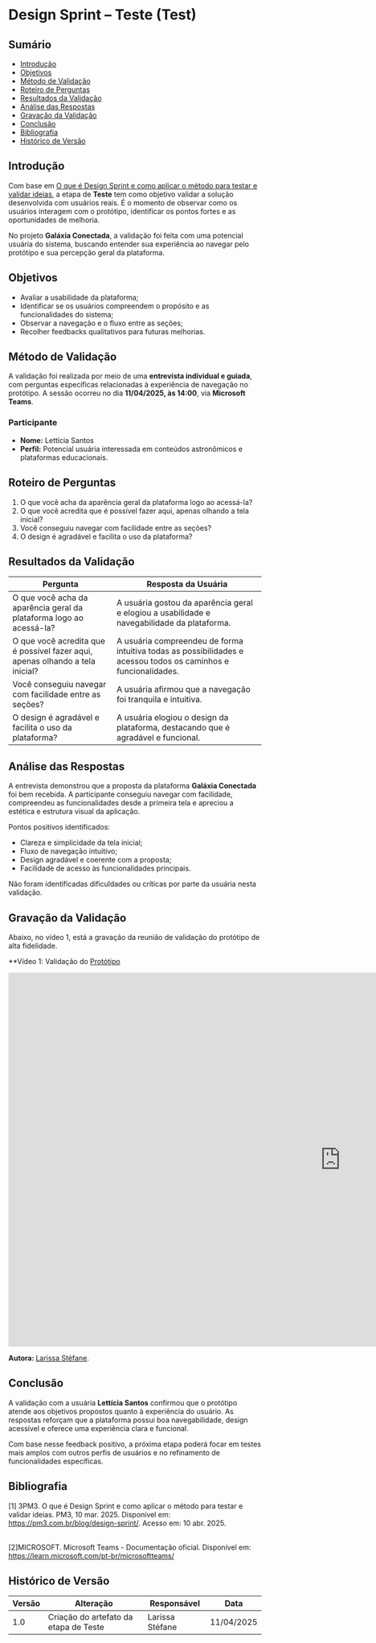 # Design Sprint – Teste (Test)

## Sumário

- [Introdução](#introdução)
- [Objetivos](#objetivos)
- [Método de Validação](#método-de-validação)
- [Roteiro de Perguntas](#roteiro-de-perguntas)
- [Resultados da Validação](#resultados-da-validação)
- [Análise das Respostas](#análise-das-respostas)
- [ Gravação da Validação](#Gravação-da-Validação)
- [Conclusão](#conclusão)
- [Bibliografia](#bibliografia)
- [Histórico de Versão](#histórico-de-versão)

## Introdução

Com base em [O que é Design Sprint e como aplicar o método para testar e validar ideias](https://pm3.com.br/blog/design-sprint/), a etapa de **Teste** tem como objetivo validar a solução desenvolvida com usuários reais. É o momento de observar como os usuários interagem com o protótipo, identificar os pontos fortes e as oportunidades de melhoria.

No projeto **Galáxia Conectada**, a validação foi feita com uma potencial usuária do sistema, buscando entender sua experiência ao navegar pelo protótipo e sua percepção geral da plataforma.

## Objetivos

- Avaliar a usabilidade da plataforma;
- Identificar se os usuários compreendem o propósito e as funcionalidades do sistema;
- Observar a navegação e o fluxo entre as seções;
- Recolher feedbacks qualitativos para futuras melhorias.

## Método de Validação

A validação foi realizada por meio de uma **entrevista individual e guiada**, com perguntas específicas relacionadas à experiência de navegação no protótipo. A sessão ocorreu no dia **11/04/2025, às 14:00**, via **Microsoft Teams**.

### Participante

- **Nome:** Lettícia Santos  
- **Perfil:** Potencial usuária interessada em conteúdos astronômicos e plataformas educacionais.

## Roteiro de Perguntas

1. O que você acha da aparência geral da plataforma logo ao acessá-la?  
2. O que você acredita que é possível fazer aqui, apenas olhando a tela inicial?  
3. Você conseguiu navegar com facilidade entre as seções?  
4. O design é agradável e facilita o uso da plataforma?

## Resultados da Validação

| Pergunta | Resposta da Usuária |
|---------|---------------------|
| O que você acha da aparência geral da plataforma logo ao acessá-la? | A usuária gostou da aparência geral e elogiou a usabilidade e navegabilidade da plataforma. |
| O que você acredita que é possível fazer aqui, apenas olhando a tela inicial? | A usuária compreendeu de forma intuitiva todas as possibilidades e acessou todos os caminhos e funcionalidades. |
| Você conseguiu navegar com facilidade entre as seções? | A usuária afirmou que a navegação foi tranquila e intuitiva. |
| O design é agradável e facilita o uso da plataforma? | A usuária elogiou o design da plataforma, destacando que é agradável e funcional. |

## Análise das Respostas

A entrevista demonstrou que a proposta da plataforma **Galáxia Conectada** foi bem recebida. A participante conseguiu navegar com facilidade, compreendeu as funcionalidades desde a primeira tela e apreciou a estética e estrutura visual da aplicação.

Pontos positivos identificados:
- Clareza e simplicidade da tela inicial;
- Fluxo de navegação intuitivo;
- Design agradável e coerente com a proposta;
- Facilidade de acesso às funcionalidades principais.

Não foram identificadas dificuldades ou críticas por parte da usuária nesta validação.


## Gravação da Validação

Abaixo, no vídeo 1, está a gravação da reunião de validação do protótipo de alta fidelidade.

**Vídeo 1: Validação do [Protótipo](Base/DesignSprint/Prototipo.md)

<iframe width="1321" height="743" src="https://www.youtube.com/embed/XJielH39rgI" title="Galáxia Conectada - Validação do Protótipo de Alta Fidelidade." frameborder="0" allow="accelerometer; autoplay; clipboard-write; encrypted-media; gyroscope; picture-in-picture; web-share" referrerpolicy="strict-origin-when-cross-origin" allowfullscreen></iframe>

<b> Autora: </b> <a href="https://github.com/SkywalkerSupreme">Larissa Stéfane</a>.

## Conclusão

A validação com a usuária **Lettícia Santos** confirmou que o protótipo atende aos objetivos propostos quanto à experiência do usuário. As respostas reforçam que a plataforma possui boa navegabilidade, design acessível e oferece uma experiência clara e funcional.

Com base nesse feedback positivo, a próxima etapa poderá focar em testes mais amplos com outros perfis de usuários e no refinamento de funcionalidades específicas.

## Bibliografia

<a name="ref1"></a>
	[1] 3PM3. O que é Design Sprint e como aplicar o método para testar e validar ideias. PM3, 10 mar. 2025. Disponível em: https://pm3.com.br/blog/design-sprint/. Acesso em: 10 abr. 2025.


<a name="ref2"></a>  
[2]MICROSOFT. Microsoft Teams - Documentação oficial. Disponível em: https://learn.microsoft.com/pt-br/microsoftteams/

## Histórico de Versão

| Versão | Alteração | Responsável | Data |
|--------|-----------|-------------|------|
| 1.0    | Criação do artefato da etapa de Teste | Larissa Stéfane | 11/04/2025 |
